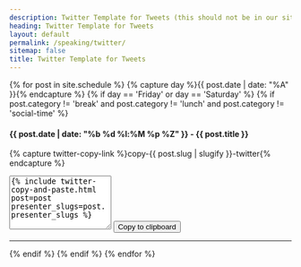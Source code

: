 ```yaml
---
description: Twitter Template for Tweets (this should not be in our sitemaps file)
heading: Twitter Template for Tweets
layout: default
permalink: /speaking/twitter/
sitemap: false
title: Twitter Template for Tweets
---
```


{% for post in site.schedule %}
{% capture day %}{{ post.date | date: "%A" }}{% endcapture %}
{% if day == 'Friday' or day == 'Saturday' %}
{% if post.category != 'break' and post.category != 'lunch' and post.category != 'social-time' %}
<div class="event-byline">
<h4>{{ post.date | date: "%b %d %l:%M %p %Z" }} - {{ post.title }}</h4>

{% capture twitter-copy-link %}copy-{{ post.slug | slugify }}-twitter{% endcapture %}

<textarea rows="6" id="{{ twitter-copy-link }}">
{% include twitter-copy-and-paste.html post=post presenter_slugs=post.presenter_slugs %}
</textarea>

<button class="btn border" data-clipboard-action="copy" data-clipboard-target="#{{ twitter-copy-link }}">
Copy to clipboard
</button>
</div>

<hr>
{% endif %}
{% endif %}
{% endfor %}

<script src="https://cdnjs.cloudflare.com/ajax/libs/clipboard.js/2.0.4/clipboard.min.js"></script>
<script>
new ClipboardJS('.btn');
</script>
